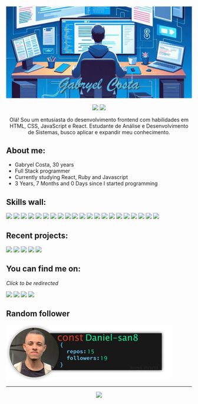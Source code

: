 <p align="center"><img src="src/resources/images/gabryel.png" width="600"/></p>
<p align="center"><a href="https://x.com/GabryelVercoza"><img src="https://img.shields.io/badge/X-404E4D?style=for-the-badge&logoColor=F2F2F2&logo=X"/></a>
<a href="https://www.linkedin.com/in/gabryelcosta"><img src="https://img.shields.io/badge/linkedin-404E4D?style=for-the-badge&logoColor=F2F2F2&logo=linkedin"/></a></p>
<p align="center">Olá! Sou um entusiasta do desenvolvimento frontend com habilidades em HTML, CSS, JavaScript e React. Estudante de Análise e Desenvolvimento de Sistemas, busco aplicar e expandir meu conhecimento.</p>

## **About me:**

* Gabryel Costa, 30 years
* Full Stack programmer
* Currently studying React, Ruby and Javascript
* 3 Years, 7 Months and 0 Days since I started programming

## **Skills wall:**

<p align="left"><img src="https://img.shields.io/badge/node.js-5BBDE7?logo=node.js&style=for-the-badge&logoColor=F2F2F2"/>
<img src="https://img.shields.io/badge/git-5BBDE7?logo=git&style=for-the-badge&logoColor=F2F2F2"/>
<img src="https://img.shields.io/badge/photoshop-404E4D?logo=adobe-photoshop&style=for-the-badge&logoColor=F2F2F2"/>
<img src="https://img.shields.io/badge/ruby-404E4D?logo=ruby&style=for-the-badge&logoColor=F2F2F2"/>
<img src="https://img.shields.io/badge/typescript-5BBDE7?logo=typescript&style=for-the-badge&logoColor=F2F2F2"/>
<img src="https://img.shields.io/badge/css3-5BBDE7?logo=css3&style=for-the-badge&logoColor=F2F2F2"/>
<img src="https://img.shields.io/badge/mysql-5BBDE7?logo=mysql&style=for-the-badge&logoColor=F2F2F2"/>
<img src="https://img.shields.io/badge/visual%20studio%20code-404E4D?logo=visual%20studio%20code&style=for-the-badge&logoColor=F2F2F2"/>
<img src="https://img.shields.io/badge/python-404E4D?logo=python&style=for-the-badge&logoColor=F2F2F2"/>
<img src="https://img.shields.io/badge/figma-404E4D?logo=figma&style=for-the-badge&logoColor=F2F2F2"/>
<img src="https://img.shields.io/badge/api%20rest-616D6C?logo=api%20rest&style=for-the-badge&logoColor=F2F2F2"/>
<img src="https://img.shields.io/badge/github-5BBDE7?logo=github&style=for-the-badge&logoColor=F2F2F2"/>
<img src="https://img.shields.io/badge/php-5BBDE7?logo=php&style=for-the-badge&logoColor=F2F2F2"/>
<img src="https://img.shields.io/badge/markdown-404E4D?logo=markdown&style=for-the-badge&logoColor=F2F2F2"/>
<img src="https://img.shields.io/badge/sqlite-616D6C?logo=sqlite&style=for-the-badge&logoColor=F2F2F2"/>
<img src="https://img.shields.io/badge/express.js-404E4D?logo=express&style=for-the-badge&logoColor=F2F2F2"/>
<img src="https://img.shields.io/badge/html5-5BBDE7?logo=html5&style=for-the-badge&logoColor=F2F2F2"/>
<img src="https://img.shields.io/badge/docker-5BBDE7?logo=docker&style=for-the-badge&logoColor=F2F2F2"/>
<img src="https://img.shields.io/badge/javascript-5BBDE7?logo=javascript&style=for-the-badge&logoColor=F2F2F2"/>
<img src="https://img.shields.io/badge/react-5BBDE7?logo=react&style=for-the-badge&logoColor=F2F2F2"/>
<img src="https://img.shields.io/badge/styled%20components-404E4D?logo=styled%20components&style=for-the-badge&logoColor=F2F2F2"/></p>

## **Recent projects:**

<a href="https://github.com/gabryelcosta/gabryelcosta"><img src="https://github-readme-stats.vercel.app/api/pin/?username=gabryelcosta&repo=gabryelcosta&title_color=5BBDE7&text_color=F2F2F2&bg_color=616D6C&border_color=121111&icon_color=F2F2F2&border_radius=20" height="100"/></a>
<a href="https://github.com/gabryelcosta/ada-santander-coders-manipulacao-dom"><img src="https://github-readme-stats.vercel.app/api/pin/?username=gabryelcosta&repo=ada-santander-coders-manipulacao-dom&title_color=5BBDE7&text_color=F2F2F2&bg_color=616D6C&border_color=121111&icon_color=F2F2F2&border_radius=20" height="100"/></a>
<a href="https://github.com/gabryelcosta/api-php"><img src="https://github-readme-stats.vercel.app/api/pin/?username=gabryelcosta&repo=api-php&title_color=5BBDE7&text_color=F2F2F2&bg_color=616D6C&border_color=121111&icon_color=F2F2F2&border_radius=20" height="100"/></a>
<a href="https://github.com/gabryelcosta/biblioteca-online-santander-coders"><img src="https://github-readme-stats.vercel.app/api/pin/?username=gabryelcosta&repo=biblioteca-online-santander-coders&title_color=5BBDE7&text_color=F2F2F2&bg_color=616D6C&border_color=121111&icon_color=F2F2F2&border_radius=20" height="100"/></a>
<a href="https://github.com/gabryelcosta/desafio-ada-santander-calculadora"><img src="https://github-readme-stats.vercel.app/api/pin/?username=gabryelcosta&repo=desafio-ada-santander-calculadora&title_color=5BBDE7&text_color=F2F2F2&bg_color=616D6C&border_color=121111&icon_color=F2F2F2&border_radius=20" height="100"/></a>

## **You can find me on:**

*Click to be redirected*

<p align="left"><a href="https://x.com/GabryelVercoza"><img src="https://img.shields.io/badge/X-404E4D?style=for-the-badge&logoColor=F2F2F2&logo=X"/></a>
<a href="https://www.linkedin.com/in/gabryelcosta"><img src="https://img.shields.io/badge/linkedin-404E4D?style=for-the-badge&logoColor=F2F2F2&logo=linkedin"/></a>
<a href="mailto:gabryelrenatocosta@gmail.com"><img src="https://img.shields.io/badge/email-404E4D?logo=gmail&style=for-the-badge&logoColor=F2F2F2"/></a>
<img src="https://img.shields.io/badge/gblvc-404E4D?logo=discord&labelColor=616D6C&style=for-the-badge&logoColor=F2F2F2"/></p>

## **Random follower**

<a href="https://github.com/Daniel-san8" alt="Daniel San"><img style="height:150px;" src="./src/resources/images/randomFollower.png" alt="Follower of the day"/></a>

<hr>

<p align="center"><img src="https://github-readme-stats.vercel.app/api/?username=gabryelcosta&style=for-the-badge&title_color=5BBDE7&text_color=F2F2F2&bg_color=616D6C&border_color=121111&show_icons=true&icon_color=F2F2F2&rank_icon=github"/></p>